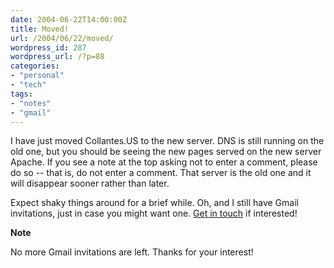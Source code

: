 ```yaml
---
date: 2004-06-22T14:00:00Z
title: Moved!
url: /2004/06/22/moved/
wordpress_id: 287
wordpress_url: /?p=88
categories:
- "personal"
- "tech"
tags:
- "notes"
- "gmail"
---
```


I have just moved Collantes.US to the new server. DNS is still running on the old one, but you should be seeing the new pages served on the new server Apache. If you see a note at the top asking not to enter a comment, please do so -- that is, do not enter a comment. That server is the old one and it will disappear sooner rather than later.

Expect shaky things around for a brief while. Oh, and I still have Gmail invitations, just in case you might want one. <a href="mailto:david@collantes.us?subject=Gmail Invitations" title="Contact">Get in touch</a> if interested!

<strong class="note_update">Note</strong>

No more Gmail invitations are left. Thanks for your interest!